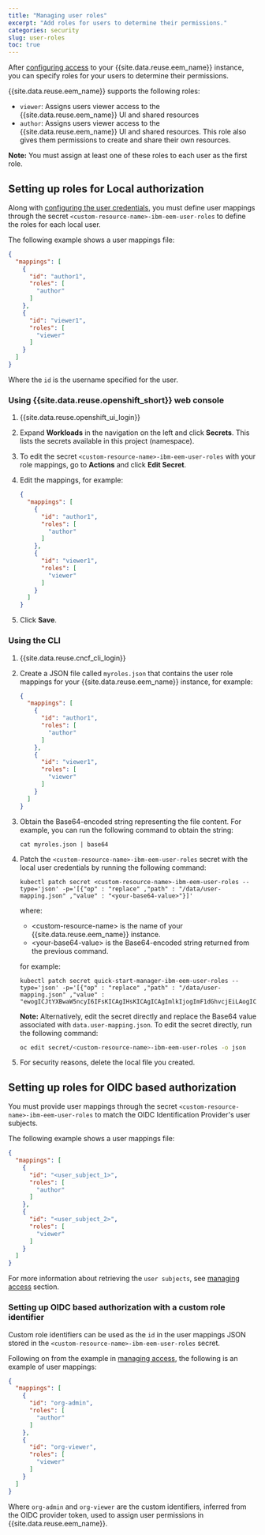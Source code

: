 ```yaml
---
title: "Managing user roles"
excerpt: "Add roles for users to determine their permissions."
categories: security
slug: user-roles
toc: true
---
```


After [configuring access](../managing-access) to your {{site.data.reuse.eem_name}} instance, you can specify roles for your users to determine their permissions. 

{{site.data.reuse.eem_name}} supports the following roles:
- `viewer`: Assigns users viewer access to the {{site.data.reuse.eem_name}} UI and shared resources
- `author`: Assigns users viewer access to the {{site.data.reuse.eem_name}} UI and shared resources. This role also gives them permissions to create and share their own resources. 

**Note:** You must assign at least one of these roles to each user as the first role.

## Setting up roles for Local authorization

Along with [configuring the user credentials](../managing-access), you must define user mappings through the secret `<custom-resource-name>-ibm-eem-user-roles` to define the roles for each local user.

The following example shows a user mappings file:

```json
{
  "mappings": [
    {
      "id": "author1",
      "roles": [
        "author"
      ]
    },
    {
      "id": "viewer1",
      "roles": [
        "viewer"
      ]
    }
  ]
}
```

Where the `id` is the username specified for the user. 

### Using {{site.data.reuse.openshift_short}} web console

1. {{site.data.reuse.openshift_ui_login}}
2. Expand **Workloads** in the navigation on the left and click **Secrets**. This lists the secrets available in this project (namespace).
3. To edit the secret `<custom-resource-name>-ibm-eem-user-roles` with your role mappings, go to **Actions** and click **Edit Secret**.
4. Edit the mappings, for example:

   ```json
   {
     "mappings": [
       {
         "id": "author1",
         "roles": [
           "author"
         ]
       },
       {
         "id": "viewer1",
         "roles": [
           "viewer"
         ]
       }
     ]
   }
   ```
5. Click **Save**.

### Using the CLI

1. {{site.data.reuse.cncf_cli_login}}
2. Create a JSON file called `myroles.json` that contains the user role mappings for your {{site.data.reuse.eem_name}} instance, for example:

   ```json
   {
     "mappings": [
       {
         "id": "author1",
         "roles": [
           "author"
         ]
       },
       {
         "id": "viewer1",
         "roles": [
           "viewer"
         ]
       }
     ]
   }
   ```

3. Obtain the Base64-encoded string representing the file content. For example, you can run the following command to obtain the string:

   ```shell
   cat myroles.json | base64
   ```

4. Patch the `<custom-resource-name>-ibm-eem-user-roles` secret with the local user credentials by running the following command:

   ```shell
   kubectl patch secret <custom-resource-name>-ibm-eem-user-roles --type='json' -p='[{"op" : "replace" ,"path" : "/data/user-mapping.json" ,"value" : "<your-base64-value>"}]'
   ```

   where:
    - \<custom-resource-name\> is the name of your {{site.data.reuse.eem_name}} instance.
    - \<your-base64-value\> is the Base64-encoded string returned from the previous command.

   for example:

   ```shell
   kubectl patch secret quick-start-manager-ibm-eem-user-roles --type='json' -p='[{"op" : "replace" ,"path" : "/data/user-mapping.json" ,"value" : "ewogICJtYXBwaW5ncyI6IFsKICAgIHsKICAgICAgImlkIjogImF1dGhvcjEiLAogICAgICAicm9sZXMiOiBbCiAgICAgICAgImF1dGhvciIKICAgICAgXQogICAgfSwKICAgIHsKICAgICAgImlkIjogInZpZXdlcjEiLAogICAgICAicm9sZXMiOiBbCiAgICAgICAgInZpZXdlciIKICAgICAgXQogICAgfQogIF0KfQo="}]'
   ```

   **Note:** Alternatively, edit the secret directly and replace the Base64 value associated with `data.user-mapping.json`. To edit the secret directly, run the following command:

   ```bash
   oc edit secret/<custom-resource-name>-ibm-eem-user-roles -o json
   ```

5. For security reasons, delete the local file you created.

## Setting up roles for OIDC based authorization

You must provide user mappings through the secret `<custom-resource-name>-ibm-eem-user-roles` to match the OIDC Identification Provider's user subjects. 

The following example shows a user mappings file:

```json
{
  "mappings": [
    {
      "id": "<user_subject_1>",
      "roles": [
        "author"
      ]
    },
    {
      "id": "<user_subject_2>",
      "roles": [
        "viewer"
      ]
    }
  ]
}
```

For more information about retrieving the `user subjects`, see [managing access](../managing-access) section.

### Setting up OIDC based authorization with a custom role identifier

Custom role identifiers can be used as the `id` in the user mappings JSON stored in the `<custom-resource-name>-ibm-eem-user-roles` secret. 

Following on from the example in [managing access](../managing-access#setting-up-oidc-based-authorization-with-a-custom-role-identifier), the following is an example of user mappings:

```json
{
  "mappings": [
    {
      "id": "org-admin",
      "roles": [
        "author"
      ]
    },
    {
      "id": "org-viewer",
      "roles": [
        "viewer"
      ]
    }
  ]
}
```

Where `org-admin` and `org-viewer` are the custom identifiers, inferred from the OIDC provider token, used to assign user permissions in {{site.data.reuse.eem_name}}.

